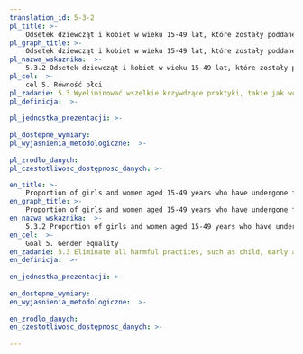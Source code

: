 ```yaml
---
translation_id: 5-3-2
pl_title: >-
    Odsetek dziewcząt i kobiet w wieku 15-49 lat, które zostały poddane okaleczeniu żeńskich narządów płciowych, według grupy wiekowej
pl_graph_title: >-
    Odsetek dziewcząt i kobiet w wieku 15-49 lat, które zostały poddane okaleczeniu żeńskich narządów płciowych, według grupy wiekowej
pl_nazwa_wskaznika:  >-
    5.3.2 Odsetek dziewcząt i kobiet w wieku 15-49 lat, które zostały poddane okaleczeniu żeńskich narządów płciowych, według grupy wiekowej
pl_cel:  >-
    cel 5. Równość płci
pl_zadanie: 5.3 Wyeliminować wszelkie krzywdzące praktyki, takie jak wczesne i przymusowe małżeństwa, małżeństwa dzieci, a także okaleczanie żeńskich narządów płciowych
pl_definicja:  >-
    
pl_jednostka_prezentacji: >-
    
pl_dostepne_wymiary: 
pl_wyjasnienia_metodologiczne:  >-
    
pl_zrodlo_danych: 
pl_czestotliwosc_dostępnosc_danych: >-

en_title: >-
    Proportion of girls and women aged 15-49 years who have undergone female genital mutilation/cutting, by age
en_graph_title: >-
    Proportion of girls and women aged 15-49 years who have undergone female genital mutilation/cutting, by age
en_nazwa_wskaznika:  >-
    5.3.2 Proportion of girls and women aged 15-49 years who have undergone female genital mutilation/cutting, by age
en_cel:  >-
    Goal 5. Gender equality
en_zadanie: 5.3 Eliminate all harmful practices, such as child, early and forced marriage and female genital mutilation
en_definicja:  >-
    
en_jednostka_prezentacji: >-
    
en_dostepne_wymiary: 
en_wyjasnienia_metodologiczne:  >-
    
en_zrodlo_danych: 
en_czestotliwosc_dostępnosc_danych: >-
    
---
```

